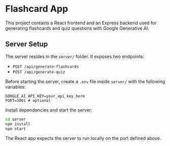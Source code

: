 # Flashcard App

This project contains a React frontend and an Express backend used for generating flashcards and quiz questions with Google Generative AI.

## Server Setup

The server resides in the `server/` folder. It exposes two endpoints:

- `POST /api/generate-flashcards`
- `POST /api/generate-quiz`

Before starting the server, create a `.env` file inside `server/` with the following variables:

```
GOOGLE_AI_API_KEY=your_api_key_here
PORT=3001 # optional
```

Install dependencies and start the server:

```bash
cd server
npm install
npm start
```

The React app expects the server to run locally on the port defined above.

